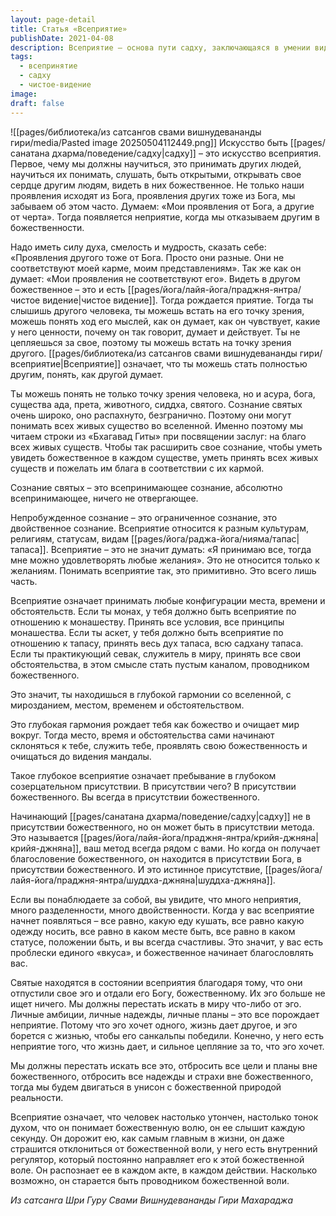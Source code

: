 ```yaml
---
layout: page-detail
title: Статья «Всеприятие»
publishDate: 2021-04-08
description: Всеприятие – основа пути садху, заключающаяся в умении видеть божественное в каждом существе и принимать любые обстоятельства. Это состояние гармонии с миром, когда исчезает двойственность и личные амбиции, а сознание становится проводником божественной воли. Святые достигают всеприятия, отказавшись от эго и полностью доверившись Богу, что позволяет им пребывать в истинном присутствии божественного.
tags:
  - всепринятие
  - садху
  - чистое-видение
image: 
draft: false
---
```

![[pages/библиотека/из сатсангов свами вишнудевананды гири/media/Pasted image 20250504112449.png]]
 Искусство быть [[pages/санатана дхарма/поведение/садху|садху]] – это искусство всеприятия. Первое, чему мы должны научиться, это принимать других людей, научиться их понимать, слушать, быть открытыми, открывать свое сердце другим людям, видеть в них божественное. Не только наши проявления исходят из Бога, проявления других тоже из Бога, мы забываем об этом часто. Думаем: «Мои проявления от Бога, а другие от черта». Тогда появляется неприятие, когда мы отказываем другим в божественности.

 Надо иметь силу духа, смелость и мудрость, сказать себе: «Проявления другого тоже от Бога. Просто они разные. Они не соответствуют моей карме, моим представлениям». Так же как он думает: «Мои проявления не соответствуют его». Видеть в другом божественное – это и есть [[pages/йога/лайя-йога/праджня-янтра/чистое видение|чистое видение]]. Тогда рождается приятие. Тогда ты слышишь другого человека, ты можешь встать на его точку зрения, можешь понять ход его мыслей, как он думает, как он чувствует, какие у него ценности, почему он так говорит, думает и действует. Ты не цепляешься за свое, поэтому ты можешь встать на точку зрения другого. [[pages/библиотека/из сатсангов свами вишнудевананды гири/всеприятие|Всеприятие]] означает, что ты можешь стать полностью другим, понять, как другой думает.

 Ты можешь понять не только точку зрения человека, но и асура, бога, существа ада, прета, животного, сиддха, святого. Сознание святых очень широко, оно распахнуто, безгранично. Поэтому они могут понимать всех живых существо во вселенной. Именно поэтому мы читаем строки из «Бхагавад Гиты» при посвящении заслуг: на благо всех живых существ. Чтобы так расширить свое сознание, чтобы уметь увидеть божественное в каждом существе, уметь принять всех живых существ и пожелать им блага в соответствии с их кармой.

 Сознание святых – это всепринимающее сознание, абсолютно всепринимающее, ничего не отвергающее.

 Непробужденное сознание – это ограниченное сознание, это двойственное сознание. Всеприятие относится к разным культурам, религиям, статусам, видам [[pages/йога/раджа-йога/нияма/тапас|тапаса]]. Всеприятие – это не значит думать: «Я принимаю все, тогда мне можно удовлетворять любые желания». Это не относится только к желаниям. Понимать всеприятие так, это примитивно. Это всего лишь часть.

 Всеприятие означает принимать любые конфигурации места, времени и обстоятельств. Если ты монах, у тебя должно быть всеприятие по отношению к монашеству. Принять все условия, все принципы монашества. Если ты аскет, у тебя должно быть всеприятие по отношению к тапасу, принять весь дух тапаса, всю садхану тапаса. Если ты практикующий севак, служитель в миру, принять все свои обстоятельства, в этом смысле стать пустым каналом, проводником божественного.

 Это значит, ты находишься в глубокой гармонии со вселенной, с мирозданием, местом, временем и обстоятельством.

 Это глубокая гармония рождает тебя как божество и очищает мир вокруг. Тогда место, время и обстоятельства сами начинают склоняться к тебе, служить тебе, проявлять свою божественность и очищаться до видения мандалы.

 Такое глубокое всеприятие означает пребывание в глубоком созерцательном присутствии. В присутствии чего? В присутствии божественного. Вы всегда в присутствии божественного.

 Начинающий [[pages/санатана дхарма/поведение/садху|садху]] не в присутствии божественного, но он может быть в присутствии метода. Это называется [[pages/йога/лайя-йога/праджня-янтра/крийя-джняна|крийя-джняна]], ваш метод всегда рядом с вами. Но когда он получает благословение божественного, он находится в присутствии Бога, в присутствии божественного. И это истинное присутствие, [[pages/йога/лайя-йога/праджня-янтра/шуддха-джняна|шуддха-джняна]].

 Если вы понаблюдаете за собой, вы увидите, что много неприятия, много разделенности, много двойственности. Когда у вас всеприятие начнет появляться – все равно, какую еду кушать, все равно какую одежду носить, все равно в каком месте быть, все равно в каком статусе, положении быть, и вы всегда счастливы. Это значит, у вас есть проблески единого «вкуса», и божественное начинает благословлять вас.

 Святые находятся в состоянии всеприятия благодаря тому, что они отпустили свое эго и отдали его Богу, божественному. Их эго больше не ищет ничего. Мы должны перестать искать в миру что-либо от эго. Личные амбиции, личные надежды, личные планы – это все порождает неприятие. Потому что эго хочет одного, жизнь дает другое, и эго борется с жизнью, чтобы его санкальпы победили. Конечно, у него есть неприятие того, что жизнь дает, и сильное цепляние за то, что эго хочет.

 Мы должны перестать искать все это, отбросить все цели и планы вне божественного, отбросить все надежды и страхи вне божественного, тогда мы будем двигаться в унисон с божественной природой реальности. 

 Всеприятие означает, что человек настолько утончен, настолько тонок духом, что он понимает божественную волю, он ее слышит каждую секунду. Он дорожит ею, как самым главным в жизни, он даже страшится отклониться от божественной воли, у него есть внутренний регулятор, который постоянно направляет его к этой божественной воле. Он распознает ее в каждом акте, в каждом действии. Насколько возможно, он старается быть проводником божественной воли.

*Из сатсанга Шри Гуру Свами Вишнудевананды Гири Махараджа*